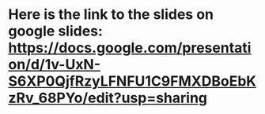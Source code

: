 # Here is the link to the slides on google slides: https://docs.google.com/presentation/d/1v-UxN-S6XP0QjfRzyLFNFU1C9FMXDBoEbKzRv_68PYo/edit?usp=sharing
